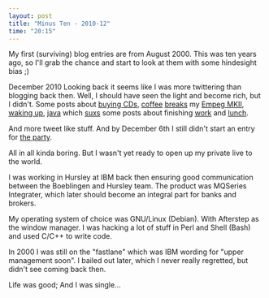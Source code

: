 ```yaml
---
layout: post
title: "Minus Ten - 2010-12"
time: "20:15"
---
```


My first (surviving) blog entries are from August 2000.
This was ten years ago,
so I'll grab the chance
and start to look at them with some hindesight bias ;)

December 2010
Looking back it seems like I was more twittering than blogging back then.
Well, I should have seen the light and become rich, but I didn't.
Some posts about [buying CDs](/legacy/2000/12/04/Amazon/),
[coffee](/legacy/2000/12/04/Back-from-Coffee/) [breaks](/legacy/2000/12/04/Coffe-Break/)
my [Empeg MKII](/legacy/2000/12/04/Empeg/),
[waking up](/legacy/2000/12/04/Good-Morning/),
[java](/legacy/2000/12/04/Java/) which [suxs](/legacy/2000/12/04/Java-suxs/)
some posts about finishing [work](/legacy/2000/12/04/Leaving/)
and [lunch](/legacy/2000/12/04/Lunch/).

And more tweet like stuff.
And by December 6th I still didn't start an entry for [the party](/legacy/2000/12/06/the-party/).

All in all kinda boring.
But I wasn't yet ready to open up my private live to the world.

I was working in Hursley at IBM back then ensuring good communication between the Boeblingen and Hursley team.
The product was MQSeries Integrater, which later should become an integral part for banks and brokers.

My operating system of choice was GNU/Linux (Debian).
With Afterstep as the window manager.
I was hacking a lot of stuff in Perl and Shell (Bash)
and used C/C++ to write code.

In 2000 I was still on the "fastlane" which was IBM wording for "upper management soon".
I bailed out later, which I never really regretted, but didn't see coming back then.

Life was good;
And I was single...



